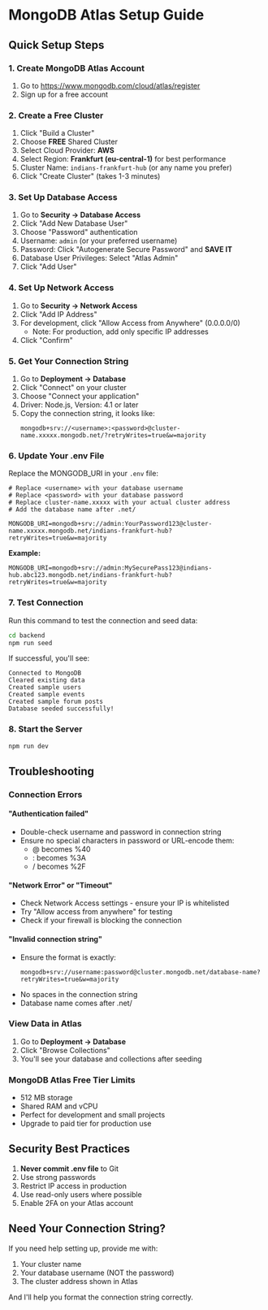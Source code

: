 # MongoDB Atlas Setup Guide

## Quick Setup Steps

### 1. Create MongoDB Atlas Account
1. Go to https://www.mongodb.com/cloud/atlas/register
2. Sign up for a free account

### 2. Create a Free Cluster
1. Click "Build a Cluster"
2. Choose **FREE** Shared Cluster
3. Select Cloud Provider: **AWS**
4. Select Region: **Frankfurt (eu-central-1)** for best performance
5. Cluster Name: `indians-frankfurt-hub` (or any name you prefer)
6. Click "Create Cluster" (takes 1-3 minutes)

### 3. Set Up Database Access
1. Go to **Security → Database Access**
2. Click "Add New Database User"
3. Choose "Password" authentication
4. Username: `admin` (or your preferred username)
5. Password: Click "Autogenerate Secure Password" and **SAVE IT**
6. Database User Privileges: Select "Atlas Admin"
7. Click "Add User"

### 4. Set Up Network Access
1. Go to **Security → Network Access**
2. Click "Add IP Address"
3. For development, click "Allow Access from Anywhere" (0.0.0.0/0)
   - Note: For production, add only specific IP addresses
4. Click "Confirm"

### 5. Get Your Connection String
1. Go to **Deployment → Database**
2. Click "Connect" on your cluster
3. Choose "Connect your application"
4. Driver: Node.js, Version: 4.1 or later
5. Copy the connection string, it looks like:
   ```
   mongodb+srv://<username>:<password>@cluster-name.xxxxx.mongodb.net/?retryWrites=true&w=majority
   ```

### 6. Update Your .env File
Replace the MONGODB_URI in your `.env` file:

```env
# Replace <username> with your database username
# Replace <password> with your database password
# Replace cluster-name.xxxxx with your actual cluster address
# Add the database name after .net/

MONGODB_URI=mongodb+srv://admin:YourPassword123@cluster-name.xxxxx.mongodb.net/indians-frankfurt-hub?retryWrites=true&w=majority
```

**Example:**
```env
MONGODB_URI=mongodb+srv://admin:MySecurePass123@indians-hub.abc123.mongodb.net/indians-frankfurt-hub?retryWrites=true&w=majority
```

### 7. Test Connection
Run this command to test the connection and seed data:
```bash
cd backend
npm run seed
```

If successful, you'll see:
```
Connected to MongoDB
Cleared existing data
Created sample users
Created sample events
Created sample forum posts
Database seeded successfully!
```

### 8. Start the Server
```bash
npm run dev
```

## Troubleshooting

### Connection Errors

#### "Authentication failed"
- Double-check username and password in connection string
- Ensure no special characters in password or URL-encode them:
  - @ becomes %40
  - : becomes %3A
  - / becomes %2F

#### "Network Error" or "Timeout"
- Check Network Access settings - ensure your IP is whitelisted
- Try "Allow access from anywhere" for testing
- Check if your firewall is blocking the connection

#### "Invalid connection string"
- Ensure the format is exactly:
  ```
  mongodb+srv://username:password@cluster.mongodb.net/database-name?retryWrites=true&w=majority
  ```
- No spaces in the connection string
- Database name comes after .net/

### View Data in Atlas
1. Go to **Deployment → Database**
2. Click "Browse Collections"
3. You'll see your database and collections after seeding

### MongoDB Atlas Free Tier Limits
- 512 MB storage
- Shared RAM and vCPU
- Perfect for development and small projects
- Upgrade to paid tier for production use

## Security Best Practices
1. **Never commit .env file** to Git
2. Use strong passwords
3. Restrict IP access in production
4. Use read-only users where possible
5. Enable 2FA on your Atlas account

## Need Your Connection String?
If you need help setting up, provide me with:
1. Your cluster name
2. Your database username (NOT the password)
3. The cluster address shown in Atlas

And I'll help you format the connection string correctly.